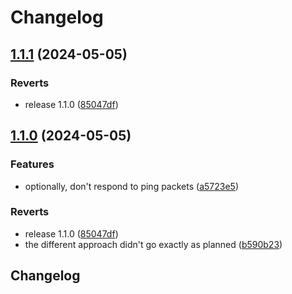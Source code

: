 # Changelog

## [1.1.1](https://github.com/voidpointer0x00/group-whitelist/compare/v1.1.0...v1.1.1) (2024-05-05)


### Reverts

* release 1.1.0 ([85047df](https://github.com/voidpointer0x00/group-whitelist/commit/85047df132517b8d2a34fb1299e619abbcef7315))

## [1.1.0](https://github.com/voidpointer0x00/group-whitelist/compare/1.0.0...v1.1.0) (2024-05-05)


### Features

* optionally, don't respond to ping packets ([a5723e5](https://github.com/voidpointer0x00/group-whitelist/commit/a5723e55b04a5043da1579988da6ccc80fac174b))


### Reverts

* release 1.1.0 ([85047df](https://github.com/voidpointer0x00/group-whitelist/commit/85047df132517b8d2a34fb1299e619abbcef7315))
* the different approach didn't go exactly as planned ([b590b23](https://github.com/voidpointer0x00/group-whitelist/commit/b590b23c32b89d85e29aeee94f3386a057c09adc))

## Changelog
